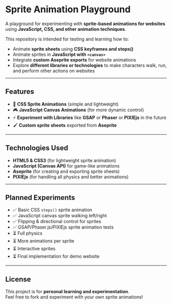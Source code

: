 # Sprite Animation Playground

A playground for experimenting with **sprite-based animations for websites** using **JavaScript, CSS, and other animation techniques**. 

This repository is intended for testing and learning how to:  
- Animate **sprite sheets** using **CSS keyframes and steps()**  
- Animate sprites in **JavaScript with `<canvas>`**  
- Integrate **custom Aseprite exports** for website animations  
- Explore **different libraries or technologies** to make characters walk, run, and perform other actions on websites  

---

## Features
- 🌟 **CSS Sprite Animations** (simple and lightweight)  
- 🎮 **JavaScript Canvas Animations** (for more dynamic control)  
- ⚡ **Experiment with Libraries** like **GSAP** or **Phaser** or **PIXIEjs** in the future  
- 🖌️ **Custom sprite sheets** exported from **Aseprite**  

---

## Technologies Used
- **HTML5 & CSS3** (for lightweight sprite animation)
- **JavaScript (Canvas API)** for game-like animations
- **Aseprite** (for creating and exporting sprite sheets)
- **PIXIEjs** (for handling all physics and better animations)

---

## Planned Experiments
- ✅ Basic CSS `steps()` sprite animation  
- ✅ JavaScript canvas sprite walking left/right  
- ✅ Flipping & directional control for sprites  
- ✅ GSAP/Phaser.js/PIXIEjs sprite animation tests
- ⏳ Full physics
- ⏳ More animations per sprite
- ⏳ Interactive sprites
- ⏳ Final implementation for demo website

---

## License
This project is for **personal learning and experimentation**.  
Feel free to fork and experiment with your own sprite animations!

